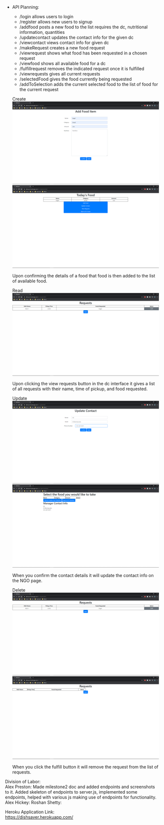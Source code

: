 *   API Planning:
    * /login allows users to login   
    * /register allows new users to signup
    * /addfood posts a new food to the list requires the dc, nutritional information, quantities
    * /updatecontact updates the contact info for the given dc
    * /viewcontact views contact info for given dc
    * /makeRequest creates a new food request
    * /viewrequest shows what food has been requested in a chosen request
    * /viewfood shows all available food for a dc
    * /fulfillrequest removes the indicated request once it is fulfilled
    * /viewrequests gives all current requests
    * /selectedFood gives the food currently being requested
    * /addToSelection adds the current selected food to the list of food for the current request


    Create \
    ![image](html-file-pictures/Create-Food-1.png) \
    ![image](html-file-pictures/Create-Food-2.png) 

    Upon confirming the details of a food that food is then added to the list of available food. 

    Read \
    ![image](html-file-pictures/Read-Requests.png)

    Upon clicking the view requests button in the dc interface it gives a list of all requests with their name, time of pickup, and food requested. 

    Update \
    ![image](html-file-pictures/Update-Contact-1.png) \
    ![image](html-file-pictures/Update-Contact-2.png) 

    When you confirm the contact details it will update the contact info on the NGO page. 

    Delete \
    ![image](html-file-pictures/Delete-Request-1.png) \
    ![image](html-file-pictures/Delete-Request-2.png) 

    When you click the fulfill button it will remove the request from the list of requests. 

Division of Labor: \
Alex Preston: Made milestone2 doc and added endpoints and screenshots to it. Added skeleton of endpoints to server.js, implemented some endpoints, helped with various js making use of endpoints for functionality.
Alex Hickey:
Roshan Shetty:

Heroku Application Link: \
https://dishsaver.herokuapp.com/